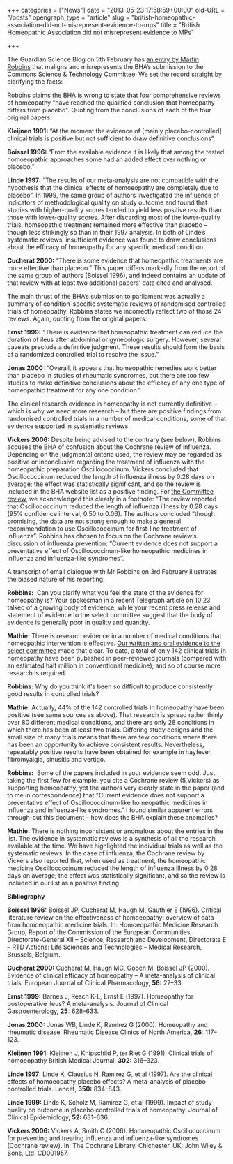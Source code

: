 +++
categories = ["News"]
date = "2013-05-23 17:58:59+00:00"
old-URL = "/posts"
opengraph_type = "article"
slug = "british-homeopathic-association-did-not-misrepresent-evidence-to-mps"
title = "British Homeopathic Association did not misrepresent evidence to MPs"

+++

The Guardian Science Blog on 5th February has [an entry by Martin Robbins](http://www.guardian.co.uk/science/blog/2010/feb/04/homeopathic-association-evidence-commons-committee) that maligns and misrepresents the BHA’s submission to the Commons Science & Technology Committee. We set the record straight by clarifying the facts:

Robbins claims the BHA is wrong to state that four comprehensive reviews of homeopathy “have reached the qualified conclusion that homeopathy differs from placebo". Quoting from the conclusions of each of the four original papers:

**Kleijnen 1991:** “At the moment the evidence of [mainly placebo-controlled] clinical trials is positive but not sufficient to draw definitive conclusions”.

**Boissel 1996:** “From the available evidence it is likely that among the tested homoeopathic approaches some had an added effect over nothing or placebo.”

**Linde 1997:** “The results of our meta-analysis are not compatible with the hypothesis that the clinical effects of homoeopathy are completely due to placebo”. In 1999, the same group of authors investigated the influence of indicators of methodological quality on study outcome and found that studies with higher-quality scores tended to yield less positive results than those with lower-quality scores. After discarding most of the lower-quality trials, homeopathic treatment remained more effective than placebo – though less strikingly so than in their 1997 analysis. In both of Linde’s systematic reviews, insufficient evidence was found to draw conclusions about the efficacy of homeopathy for any specific medical condition.

**Cucherat 2000:** “There is some evidence that homeopathic treatments are more effective than placebo.” This paper differs markedly from the report of the same group of authors (Boissel 1996), and indeed contains an update of that review with at least two additional papers’ data cited and analysed.

The main thrust of the BHA’s submission to parliament was actually a summary of condition-specific systematic reviews of randomised controlled trials of homeopathy. Robbins states we incorrectly reflect two of those 24 reviews. Again, quoting from the original papers:

**Ernst 1999:** “There is evidence that homeopathic treatment can reduce the duration of ileus after abdominal or gynecologic surgery. However, several caveats preclude a definitive judgment. These results should form the basis of a randomized controlled trial to resolve the issue.”

**Jonas 2000:** “Overall, it appears that homeopathic remedies work better than placebo in studies of rheumatic syndromes, but there are too few studies to make definitive conclusions about the efficacy of any one type of homeopathic treatment for any one condition.”

The clinical research evidence in homeopathy is not currently definitive – which is why we need more research – but there are positive findings from randomised controlled trials in a number of medical conditions, some of that evidence supported in systematic reviews.

**Vickers 2006:** Despite being advised to the contrary (see below), Robbins accuses the BHA of confusion about the Cochrane review of influenza. Depending on the judgmental criteria used, the review may be regarded as positive or inconclusive regarding the treatment of influenza with the homeopathic preparation Oscillococcinum. Vickers concluded that Oscillococcinum reduced the length of influenza illness by 0.28 days on average; the effect was statistically significant, and so the review is included in the BHA website list as a positive finding. For [the Committee review](http://www.publications.parliament.uk/pa/cm200910/cmselect/cmsctech/memo/homeopathy/ucm1202.pdf), we acknowledged this clearly in a footnote: “The review reported that Oscillococcinum reduced the length of influenza illness by 0.28 days (95% confidence interval, 0.50 to 0.06). The authors concluded “though promising, the data are not strong enough to make a general recommendation to use Oscillococcinum for first-line treatment of influenza”. Robbins has chosen to focus on the Cochrane review’s discussion of influenza prevention: “Current evidence does not support a preventative effect of Oscillococcinum-like homeopathic medicines in influenza and influenza-like syndromes”.

A transcript of email dialogue with Mr Robbins on 3rd February illustrates the biased nature of his reporting:

**Robbins:**  Can you clarify what you feel the state of the evidence for homeopathy is? Your spokesman in a recent Telegraph article on 10:23 talked of a growing body of evidence, while your recent press release and statement of evidence to the select committee suggest that the body of evidence is generally poor in quality and quantity.

**Mathie:** There is research evidence in a number of medical conditions that homeopathic intervention is effective. [Our written and oral evidence to the select committee](http://localhost/media_centre/news/commons_select_committee_inquiry.html) made that clear. To date, a total of only 142 clinical trials in homeopathy have been published in peer-reviewed journals (compared with an estimated half million in conventional medicine), and so of course more research is required.

**Robbins:** Why do you think it's been so difficult to produce consistently good results in controlled trials?

**Mathie:** Actually, 44% of the 142 controlled trials in homeopathy have been positive (see same sources as above). That research is spread rather thinly over 80 different medical conditions, and there are only 28 conditions in which there has been at least two trials. Differing study designs and the small size of many trials means that there are few conditions where there has been an opportunity to achieve consistent results. Nevertheless, repeatably positive results have been obtained for example in hayfever, fibromyalgia, sinusitis and vertigo.

**Robbins:**  Some of the papers included in your evidence seem odd. Just taking the first few for example, you cite a Cochrane review (5,Vickers) as supporting homeopathy, yet the authors very clearly state in the paper (and to me in correspondence) that "Current evidence does not support a preventative effect of Oscillococcinum-like homeopathic medicines in influenza and influenza-like syndromes." I found similar apparent errors through-out this document – how does the BHA explain these anomalies?

**Mathie:** There is nothing inconsistent or anomalous about the entries in the list. The evidence in systematic reviews is a synthesis of all the research available at the time. We have highlighted the individual trials as well as the systematic reviews. In the case of influenza, the Cochrane review by Vickers also reported that, when used as treatment, the homeopathic medicine Oscillococcinum reduced the length of influenza illness by 0.28 days on average; the effect was statistically significant, and so the review is included in our list as a positive finding.

**Bibliography**

**Boissel 1996:** Boissel JP, Cucherat M, Haugh M, Gauthier E (1996). Critical literature review on the effectiveness of homoeopathy: overview of data from homoeopathic medicine trials. In: Homoeopathic Medicine Research Group, Report of the Commission of the European Communities, Directorate-General XII – Science, Research and Development, Directorate E – RTD Actions: Life Sciences and Technologies – Medical Research, Brussels, Belgium.

**Cucherat 2000:** Cucherat M, Haugh MC, Gooch M, Boissel JP (2000). Evidence of clinical efficacy of homeopathy – A meta-analysis of clinical trials. European Journal of Clinical Pharmacology, **56:** 27–33.

**Ernst 1999:** Barnes J, Resch K-L, Ernst E (1997). Homeopathy for postoperative ileus? A meta-analysis. Journal of Clinical Gastroenterology, **25:** 628–633.

**Jonas 2000:** Jonas WB, Linde K, Ramirez G (2000). Homeopathy and rheumatic disease. Rheumatic Disease Clinics of North America, **26:** 117–123.

**Kleijnen 1991:** Kleijnen J, Knipschild P, ter Riet G (1991). Clinical trials of homoeopathy British Medical Journal, **302:** 316–323.

**Linde 1997:** Linde K, Clausius N, Ramirez G, et al (1997). Are the clinical effects of homoeopathy placebo effects? A meta-analysis of placebo-controlled trials. Lancet, **350:** 834–843.

**Linde 1999:** Linde K, Scholz M, Ramirez G, et al (1999). Impact of study quality on outcome in placebo controlled trials of homeopathy. Journal of Clinical Epidemiology, **52:** 631–636.

**Vickers 2006:** Vickers A, Smith C (2006). Homoeopathic Oscillococcinum for preventing and treating influenza and influenza-like syndromes (Cochrane review). In: The Cochrane Library. Chichester, UK: John Wiley & Sons, Ltd. CD001957.
